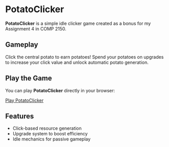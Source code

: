 # PotatoClicker

**PotatoClicker** is a simple idle clicker game created as a bonus for my Assignment 4 in COMP 2150.

## Gameplay

Click the central potato to earn potatoes! Spend your potatoes on upgrades to increase your click value and unlock automatic potato generation.

## Play the Game

You can play **PotatoClicker** directly in your browser:

[Play PotatoClicker](https://JohnnyLee15.github.io/Potato-Clicker/)

## Features

- Click-based resource generation
- Upgrade system to boost efficiency
- Idle mechanics for passive gameplay
